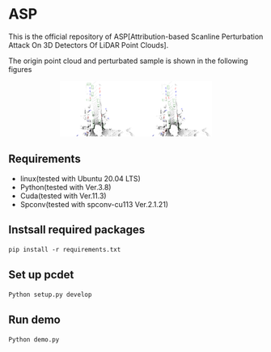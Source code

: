 # ASP

This is the official repository of ASP[Attribution-based Scanline Perturbation Attack On 3D Detectors Of LiDAR Point Clouds].

The origin point cloud and perturbated sample is shown in the following figures
<center class="half">
<img src="figs/before_corrupt.png" width=150/><img src="figs/after_corrupt.png" width=150/>
</center>

##  Requirements

* linux(tested with Ubuntu 20.04 LTS)
* Python(tested with Ver.3.8)
* Cuda(tested with Ver.11.3)
* Spconv(tested with spconv-cu113 Ver.2.1.21)

## Instsall required packages
<code>pip install -r requirements.txt </code>

## Set up pcdet
<code>Python setup.py develop </code>

## Run demo
<code>Python demo.py </code>



